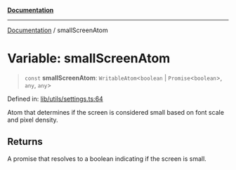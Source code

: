 [**Documentation**](../README.md)

***

[Documentation](../README.md) / smallScreenAtom

# Variable: smallScreenAtom

> `const` **smallScreenAtom**: `WritableAtom`\<`boolean` \| `Promise`\<`boolean`\>, `any`, `any`\>

Defined in: [lib/utils/settings.ts:64](https://github.com/aldesgroup/goaldn/blob/6a7943d02984b1a6b41d76a3a483a1484b644076/lib/utils/settings.ts#L64)

Atom that determines if the screen is considered small based on font scale and pixel density.

## Returns

A promise that resolves to a boolean indicating if the screen is small.

